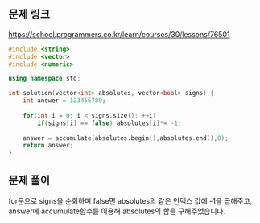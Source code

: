 ## 문제 링크
https://school.programmers.co.kr/learn/courses/30/lessons/76501

```cpp
#include <string>
#include <vector>
#include <numeric>

using namespace std;

int solution(vector<int> absolutes, vector<bool> signs) {
    int answer = 123456789;
    
    for(int i = 0; i < signs.size(); ++i)
        if(signs[i] == false) absolutes[i]*= -1;
    
    answer = accumulate(absolutes.begin(),absolutes.end(),0);
    return answer;
}
```

## 문제 풀이
for문으로 signs을 순회하며 false면 absolutes의 같은 인덱스 값에 -1을 곱해주고,
answer에 accumulate함수를 이용해 absolutes의 합을 구해주었습니다.
